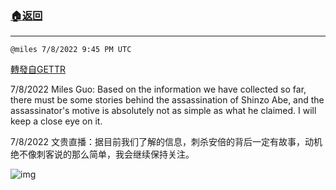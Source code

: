 ###  [:house:返回](README.md)
---


`@miles 7/8/2022 9:45 PM UTC`

[轉發自GETTR](https://gettr.com/post/p1hl7wk6555)

7/8/2022 Miles Guo: Based on the information we have collected so far, there must be some stories behind the assassination of Shinzo Abe, and the assassinator's motive is absolutely not as simple as what he claimed. I will keep a close eye on it.

7/8/2022 文贵直播：据目前我们了解的信息，刺杀安倍的背后一定有故事，动机绝不像刺客说的那么简单，我会继续保持关注。



![img](https://media.gettr.com/group22/getter/2022/07/08/21/acaf1405-1e97-8a08-a6c2-1fdf979918e9/out.jpg)
